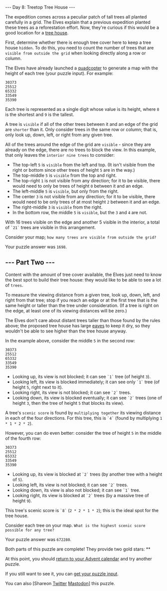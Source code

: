 \--- Day 8: Treetop Tree House ---

The expedition comes across a peculiar patch of tall trees all planted carefully in a grid. The Elves explain that a previous expedition planted these trees as a reforestation effort. Now, they're curious if this would be a good location for a [tree house](https://en.wikipedia.org/wiki/Tree_house).

First, determine whether there is enough tree cover here to keep a tree house `hidden`. To do this, you need to count the number of trees that are `visible from outside the grid` when looking directly along a row or column.

The Elves have already launched a [quadcopter](https://en.wikipedia.org/wiki/Quadcopter) to generate a map with the height of each tree (your puzzle input). For example:

```
30373
25512
65332
33549
35390
```

Each tree is represented as a single digit whose value is its height, where `0` is the shortest and `9` is the tallest.

A tree is `visible` if all of the other trees between it and an edge of the grid are `shorter` than it. Only consider trees in the same row or column; that is, only look up, down, left, or right from any given tree.

All of the trees around the edge of the grid are `visible` - since they are already on the edge, there are no trees to block the view. In this example, that only leaves the `interior nine trees` to consider:

-   The top-left `5` is `visible` from the left and top. (It isn't visible from the right or bottom since other trees of height `5` are in the way.)
-   The top-middle `5` is `visible` from the top and right.
-   The top-right `1` is not visible from any direction; for it to be visible, there would need to only be trees of height `0` between it and an edge.
-   The left-middle `5` is `visible`, but only from the right.
-   The center `3` is not visible from any direction; for it to be visible, there would need to be only trees of at most height `2` between it and an edge.
-   The right-middle `3` is `visible` from the right.
-   In the bottom row, the middle `5` is `visible`, but the `3` and `4` are not.

With 16 trees visible on the edge and another 5 visible in the interior, a total of ``` `21` ``` trees are visible in this arrangement.

Consider your map; `how many trees are visible from outside the grid?`

Your puzzle answer was `1698`.

\--- Part Two ---
-----------------

Content with the amount of tree cover available, the Elves just need to know the best spot to build their tree house: they would like to be able to see a lot of `trees`.

To measure the viewing distance from a given tree, look up, down, left, and right from that tree; stop if you reach an edge or at the first tree that is the same height or taller than the tree under consideration. (If a tree is right on the edge, at least one of its viewing distances will be zero.)

The Elves don't care about distant trees taller than those found by the rules above; the proposed tree house has large [eaves](https://en.wikipedia.org/wiki/Eaves) to keep it dry, so they wouldn't be able to see higher than the tree house anyway.

In the example above, consider the middle `5` in the second row:

```
30373
25512
65332
33549
35390
```

-   Looking up, its view is not blocked; it can see ``` `1` ``` tree (of height `3`).
-   Looking left, its view is blocked immediately; it can see only ``` `1` ``` tree (of height `5`, right next to it).
-   Looking right, its view is not blocked; it can see ``` `2` ``` trees.
-   Looking down, its view is blocked eventually; it can see ``` `2` ``` trees (one of height `3`, then the tree of height `5` that blocks its view).

A tree's `scenic score` is found by `multiplying together` its viewing distance in each of the four directions. For this tree, this is ``` `4` ``` (found by multiplying `1 * 1 * 2 * 2`).

However, you can do even better: consider the tree of height `5` in the middle of the fourth row:

```
30373
25512
65332
33549
35390
```

-   Looking up, its view is blocked at ``` `2` ``` trees (by another tree with a height of `5`).
-   Looking left, its view is not blocked; it can see ``` `2` ``` trees.
-   Looking down, its view is also not blocked; it can see ``` `1` ``` tree.
-   Looking right, its view is blocked at ``` `2` ``` trees (by a massive tree of height `9`).

This tree's scenic score is ``` `8` ``` (`2 * 2 * 1 * 2`); this is the ideal spot for the tree house.

Consider each tree on your map. `What is the highest scenic score possible for any tree?`

Your puzzle answer was `672280`.

Both parts of this puzzle are complete! They provide two gold stars: \*\*

At this point, you should [return to your Advent calendar](/2022) and try another puzzle.

If you still want to see it, you can [get your puzzle input](8/input).

You can also \[Shareon [Twitter](https://twitter.com/intent/tweet?text=I%27ve+completed+%22Treetop+Tree+House%22+%2D+Day+8+%2D+Advent+of+Code+2022&url=https%3A%2F%2Fadventofcode%2Ecom%2F2022%2Fday%2F8&related=ericwastl&hashtags=AdventOfCode) [Mastodon](javascript:void(0);)\] this puzzle.
